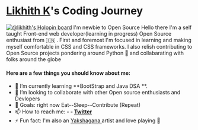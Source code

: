 
# [Likhith K](https://github.com/likhith4)'s Coding Journey
[![@likhith's Holopin board](https://holopin.io/api/user/board?user=likhith)](https://holopin.io/@likhith)
I'm newbie to Open Source
Hello there I'm a self taught Front-end web developer(learning in progress) Open Source enthusiast from 🇮🇳 . First and foremost I'm focused in learning and making myself comfortable in CSS and CSS frameworks.
I also relish contributing to Open Source projects pondering around Python 🐍 and collabarating with folks around the globe 

#### Here are a few things you should know about me:


- 🌱 I’m currently learning **BootStrap and Java DSA **.
- 👯 I’m looking to collaborate with other Open source enthusiasts and Devlopers 
- 🥅 Goals: right now Eat--Sleep--Contribute (Repeat)
- 📫 How to reach me: **- - [Twitter](https://twitter.com/LikhithK14)**
- ⚡ Fun fact: I'm  also an [Yakshagana ](https://en.wikipedia.org/wiki/Yakshagana)artist and love playing 🏑

